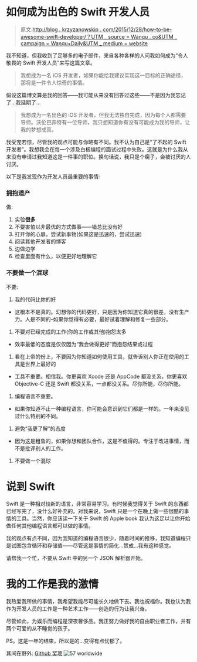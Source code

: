 # 如何成为出色的 Swift 开发人员

> 原文:[http://blog . krzyzanowskip . com/2015/12/28/how-to-be-awesome-swift-developer/？UTM _ source = Wanqu . co&UTM _ campaign = Wanqu+Daily&UTM _ medium = website](http://blog.krzyzanowskim.com/2015/12/28/how-to-be-awesome-swift-developer/?utm_source=wanqu.co&utm_campaign=Wanqu+Daily&utm_medium=website)

我不知道，但我收到了足够多的电子邮件，来自各种各样的人问我如何成为“令人敬畏的 Swift 开发人员”来写这篇文章。

> 我想成为一名 iOS 开发者，如果你能给我建议实现这一目标的正确途径，那将是一件令人惊奇的事情。

假设这篇博文算是我的回答——我可能从来没有回答过这些——不是因为我忘记了...我延期了...

> 我想成为一名出色的 iOS 开发者，但我无法独自完成，因为每个人都需要导师。沃伦巴菲特有一位导师，我只想知道你有没有可能成为我的导师，让我的梦想成真。

我受宠若惊，尽管我的观点可能与你略有不同。我不认为自己是“了不起的 Swift 开发者”。我想我会在每一个涉及白板编程的面试过程中失败。这就是为什么我从来没有申请过我知道这是一件事的职位。换句话说，我只是个瘸子，会被讨厌的人讨厌。

以下是我发现作为开发人员最重要的事情:

### 拥抱遗产

做:

1.  实验**很多**
2.  不要害怕以非最优的方式做事——错总比没有好
3.  打开你的心扉，尝试新事物(如果这是迅速的，尝试迅速)
4.  阅读其他开发者的博客
5.  边做边学
6.  检查里面有什么，以便更好地理解它

### 不要做一个混球

不要:

1.  我的代码比你的好

*   这根本不是真的。幻想你的代码更好，只是因为你知道它真的很差，没有生产力。人是不同的-如果你觉得有必要，最好试着理解和修复一些部分。

1.  不要对已经完成的工作(你的工作或其他)抱怨太多

*   效率最低的态度是仅仅因为“我会做得更好”而抱怨结果或过程

1.  看在上帝的份上，不要因为你知道如何使用工具，就告诉别人你正在使用的工具是世界上最好的

*   工具不重要。相信我。你更喜欢 Xcode 还是 AppCode 都没关系，你更喜欢 Objective-C 还是 Swift 都没关系，一点都没关系。尽你所能，尽你所能。

1.  编程语言不重要。

*   如果你知道不止一种编程语言，你可能会意识到它们都是一样的。一年来没见过什么特别的不同。

1.  避免“我更了解”的态度

*   因为这是粗鲁的，如果你想和团队合作，这是不值得的。专注于改进事情，而不是批评别人的工作。

1.  不要做一个混球

# 说到 Swift

Swift 是一种相对较新的语言，非常容易学习。有时候我觉得关于 Swift 的东西都已经写完了，没什么好补充的。对我来说，Swift 只是一个在晚上做一些很酷的事情的工具。当然，你应该读一下关于 Swift 的 Apple book 我认为这足以让你开始做任何其他编程语言都可以做的事情。

我的观点有点不同，因为我知道的编程语言很少，随着时间的推移，我知道编程只是试图包含循环和存储值——尽管这是事情的简化...赞成...我有这种感觉。

请帮我一个忙，不要从 Swift 中的另一个 JSON 解析器开始。

# 我的工作是我的激情

我热爱我所做的事情，我希望我能尽可能长久地做下去。我也祝福你。我也认为我作为开发人员的工作是一种艺术工作——创造的行为让我兴奋。

尽管如此，为娱乐而编程是深夜奢侈品。我正努力做好我的自由职业者工作，并有两个可爱的从不睡觉的孩子。

PS。这是一年的结束，所以是的...变得有点忧郁了。

其间在野外: [Github 奖项](http://github-awards.com/users/search?login=krzyzanowskim)
![57 worldwide](../Images/66a5dc975d82c4aec1a4672d4db44a2b.png)